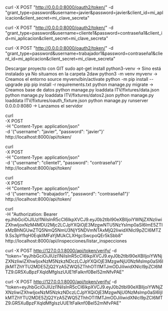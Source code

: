 curl -X POST "http://0.0.0.0:8000/oauth2/token/" -d "grant_type=password&username=javier&password=javier&client_id=mi_aplicacion&client_secret=mi_clave_secreta"

curl -X POST "http://0.0.0.0:8000/oauth2/token/" -d "grant_type=password&username=cliente1&password=contraseña1&client_id=mi_aplicacion&client_secret=mi_clave_secreta"

curl -X POST "http://0.0.0.0:8000/oauth2/token/" -d "grant_type=password&username=trabajador1&password=contraseña1&client_id=mi_aplicacion&client_secret=mi_clave_secreta"

Descargar proyecto con GIT
sudo apt-get install python3-venv  -> Sino está instalado ya
No situamos en la carpeta 2daw
python3 -m venv myvenv -> Creamos el entorno
source myvenv/bin/activate
python -m pip install --upgrade pip
pip install -r requirements.txt
python manage.py migrate -> Creamos base de datos
python manage.py loaddata ITV/fixtures/data.json
python manage.py loaddata ITV/fixtures/datos2.json
python manage.py loaddata ITV/fixtures/oauth_fixture.json
python manage.py runserver 0.0.0.0:8080 -> Lanzamos el servidor

curl \
  -X POST \
  -H "Content-Type: application/json" \
  -d '{"username": "javier", "password": "javier"}' \
  http://localhost:8000/api/token/

curl \
  -X POST \
  -H "Content-Type: application/json" \
  -d '{"username": "cliente1", "password": "contraseña1"}' \
  http://localhost:8000/api/token/

curl \
-X POST \
-H "Content-Type: application/json" \
-d '{"username": "trabajador1", "password": "contraseña1"}' \
http://localhost:8000/api/token/

curl \
  -H "Authorization: Bearer eyJhbGciOiJIUzI1NiIsInR5cCI6IkpXVCJ9.eyJ0b2tlbl90eXBlIjoiYWNjZXNzIiwiZXhwIjoxNzM4MDU2Mjc2LCJpYXQiOjE3MzgwNTU5NzYsImp0aSI6ImE5ZTIxMzBhNGUwZTQ5NmQ5NmU3NjY5NDVmNTAxMjQ2IiwidXNlcl9pZCI6MTZ9.Ss3pYfIqH0EqkllMFaYjMUkCLXHgcSwcpoQEr5kSbb8" \
  http://localhost:8000/api/inspecciones/listar_inspecciones

curl -X POST http://127.0.0.1:8000/api/token/verify/ -d "token="eyJhbGciOiJIUzI1NiIsInR5cCI6IkpXVCJ9.eyJ0b2tlbl90eXBlIjoiYWNjZXNzIiwiZXhwIjoxNzM5NzkzNDczLCJpYXQiOjE3MzgwNjU0NzMsImp0aSI6IjlkMTZhYTU2MDE5ZjQ2YzA5ZWQ5ZThhOTI1MTJmODJiIiwidXNlcl9pZCI6MTZ9.GR5XuBpzFXqldMfgIszUUE1tFalknf0BeI52mNfvPAE"

curl -X POST http://127.0.0.1:8000/api/token/verify/ -d "token=eyJhbGciOiJIUzI1NiIsInR5cCI6IkpXVCJ9.eyJ0b2tlbl90eXBlIjoiYWNjZXNzIiwiZXhwIjoxNzM5NzkzNDczLCJpYXQiOjE3MzgwNjU0NzMsImp0aSI6IjlkMTZhYTU2MDE5ZjQ2YzA5ZWQ5ZThhOTI1MTJmODJiIiwidXNlcl9pZCI6MTZ9.GR5XuBpzFXqldMfgIszUUE1tFalknf0BeI52mNfvPAE"



